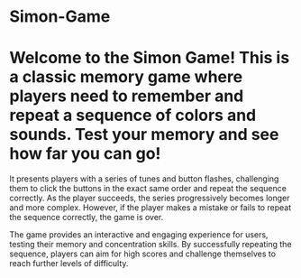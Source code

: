 # Simon-Game
# Welcome to the Simon Game! This is a classic memory game where players need to remember and repeat a sequence of colors and sounds. Test your memory and see how far you can go!

It presents players with a series of tunes and button flashes, challenging them to click the buttons in the exact same order and repeat the sequence correctly. As the player succeeds, the series progressively becomes longer and more complex. However, if the player makes a mistake or fails to repeat the sequence correctly, the game is over.

The game provides an interactive and engaging experience for users, testing their memory and concentration skills. By successfully repeating the sequence, players can aim for high scores and challenge themselves to reach further levels of difficulty.
